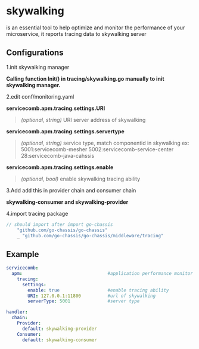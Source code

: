 # skywalking
is an essential tool to help optimize and monitor the performance of your microservice, it reports tracing data to skywalking server

## Configurations

1.init skywalking manager

**Calling function Init() in tracing/skywalking.go manually to init skywalking manager.**

2.edit conf/monitoring.yaml

**servicecomb.apm.tracing.settings.URI**
>  *(optional, string)* URI server address of skywalking

**servicecomb.apm.tracing.settings.servertype**
>  *(optional, string)* service type, match componentid in skywalking 
>  ex:  5001:servicecomb-mesher 5002:servicecomb-service-center 28:servicecomb-java-cahssis 

**servicecomb.apm.tracing.settings.enable**
>  *(optional, bool)* enable skywalking tracing ability

3.Add add this in provider chain and consumer chain

**skywalking-consumer and skywalking-provider**

4.import tracing package
```go
// should import after import go-chassis
	"github.com/go-chassis/go-chassis"
	_ "github.com/go-chassis/go-chassis/middleware/tracing"
```

## Example
```yaml
servicecomb:
  apm:                                #application performance monitor
    tracing:
      settings:
        enable: true                  #enable tracing ability
        URI: 127.0.0.1:11800          #url of skywalking 
        serverType: 5001              #server type
```

```yaml
handler:
  chain:
    Provider:
      default: skywalking-provider
    Consumer:
      default: skywalking-consumer
```



